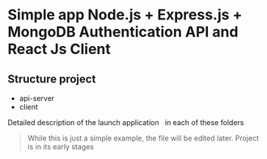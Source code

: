 # Simple app Node.js + Express.js + MongoDB Authentication API and React Js Client

## Structure project
- api-server
- client

Detailed description of the launch application
  in each of these folders

> While this is just a simple example, the file will be edited later.
> Project is in its early stages
